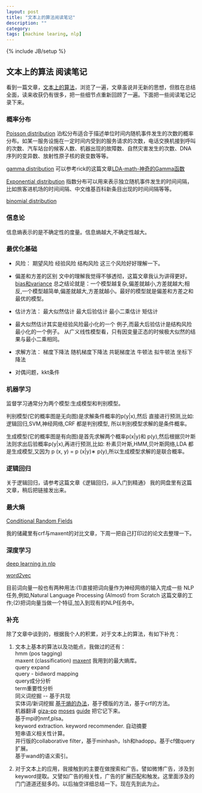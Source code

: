 ```yaml
---
layout: post
title: "文本上的算法阅读笔记"
description: ""
category: 
tags: [machine learing, nlp]
---
```

{% include JB/setup %}


## 文本上的算法 阅读笔记 ##

看到一篇文章，[文本上的算法](http://hi.baidu.com/yanxionglu/item/2166a8df35d6d2392b35c70e)，浏览了一遍，文章虽说并无新的思想，但胜在总结全面，读来收获仍有很多，把一些细节点重新回顾了一遍。下面把一些阅读笔记记录下来。


### 概率分布 ###
[Poisson distribution](http://zh.wikipedia.org/zh-cn/泊松分佈)
泊松分布适合于描述单位时间内随机事件发生的次数的概率分布。如某一服务设施在一定时间内受到的服务请求的次数，电话交换机接到呼叫的次数、汽车站台的候客人数、机器出现的故障数、自然灾害发生的次数、DNA序列的变异数、放射性原子核的衰变数等等。

[gamma distribution](http://zh.wikipedia.org/wiki/伽玛分布)  可以参考rick的这篇文章[LDA-math-神奇的Gamma函数](http://cos.name/2013/01/lda-math-gamma-function/)


[Exponential distribution](http://zh.wikipedia.org/wiki/指数分布) 指数分布可以用来表示独立随机事件发生的时间间隔，比如旅客进机场的时间间隔、中文维基百科新条目出现的时间间隔等等。

[binomial distribution](http://zh.wikipedia.org/wiki/二项分布)

### 信息论 ###

信息熵表示的是不确定性的度量。信息熵越大,不确定性越大。

### 最优化基础 ###
- 风险：
期望风险
经验风险
结构风险
这三个风险好好理解一下。

- 偏差和方差的区别
文中的理解我觉得不够透彻，这篇文章我认为讲得更好。
[bias和variance](http://blog.sina.com.cn/s/blog_593af2a7010181pr.html)
总之结论就是：一个模型越复杂,偏差就越小,方差就越大;相 反,一个模型越简单,偏差就越大,方差就越小。最好的模型就是偏差和方差之和最优的模型。

- 估计方法：
最大似然估计
最大后验估计
最小二乘估计
矩估计

- 最大似然估计其实是经验风险最小化的一个 例子,而最大后验估计是结构风险最小化的一个例子。
从广义线性模型看，只有因变量正态的时候极大似然的结果与最小二乘相同。

- 求解方法：
梯度下降法 随机梯度下降法 共轭梯度法 牛顿法 拟牛顿法 坐标下降法

- 对偶问题，kkt条件

### 机器学习  ###

监督学习通常分为两个模型:生成模型和判别模型。
判别模型(它的概率图是无向图)是求解条件概率的p(y|x),然后 直接进行预测,比如:逻辑回归,SVM,神经网络,CRF 都是判别模型, 所以判别模型求解的是条件概率。
生成模型(它的概率图是有向图)是首先求解两个概率p(x|y)和 p(y),然后根据贝叶斯法则求出后验概率p(y|x),再进行预测,比如: 朴素贝叶斯,HMM,贝叶斯网络,LDA 都是生成模型,又因为p (x, y) = p (x|y)∗ p(y),所以生成模型求解的是联合概率。

### 逻辑回归 ###
关于逻辑回归，请参考这篇文章《逻辑回归，从入门到精通》
我的网盘里有这篇文章，稍后把链接发出来。


### 最大熵 ###

[Conditional Random Fields](http://www.inference.phy.cam.ac.uk/hmw26/papers/crf_intro.pdf)

我的储藏里有crf与maxent的对比文章，下周一把自己打印过的论文去整理一下。


### 深度学习 ###
[deep learning in nlp](http://licstar.net/archives/328)

[word2vec](https://code.google.com/p/word2vec/)

目前词向量一般也有两种用法:(1)直接把词向量作为神经网络的输入完成一些 NLP 任务,例如,Natural Language Processing (Almost) from Scratch 这篇文章的工作;(2)把词向量当做一个特征,加入到现有的NLP任务中。

### 补充 ###
除了文章中谈到的，根据我个人的积累，对于文本上的算法，有如下补充：

1. 文本上基本的算法以及功能点，我做过的还有：  
hmm (pos tagging)  
maxent (classification) [maxent](http://www.logos.ic.i.u-tokyo.ac.jp/~tsuruoka/maxent/) 我用到的最大熵库。  
query expand  
query - bidword mapping  
query成分分析  
term重要性分析  
同义词挖掘 -- 基于共现  
实体词/新词挖掘 [基于熵的办法](http://www.matrix67.com/blog/archives/5044)，基于模版的方法，基于crf的方法。  
机器翻译 [giza-pp](https://code.google.com/p/giza-pp/) [moses](http://www.statmt.org/moses/) 
[guide](http://tapd.oa.com/v3/cocktail/wikis/view/%E6%9C%BA%E5%99%A8%E7%BF%BB%E8%AF%91%E5%85%B3%E9%94%AE%E8%AF%8D%E6%8F%90%E5%8F%96%E7%9B%B8%E5%85%B3) 把它记下来。  
基于mpi的nmf,plsa。  
keyword extraction.  keyword recommender. 自动摘要  
短串语义相关性计算。  
并行版的collaborative filter，基于minhash，lsh和hadopp。基于cf做query扩展。  
基于wand的语义索引。

2. 对于文本上的应用，我接触到的主要在做搜索和广告。譬如微博广告，涉及到keyword提取。又譬如广告的相关性，广告的扩展匹配和触发。这里面涉及的门门道道还挺多的。以后抽空详细总结一下。现在先到此为止。

